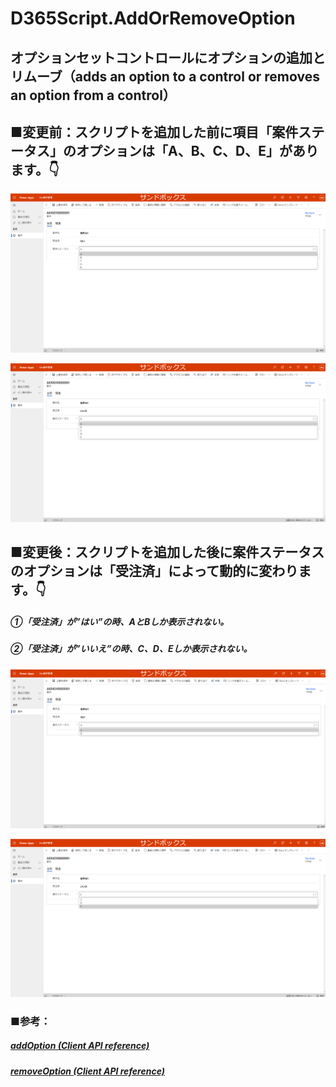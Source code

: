 # D365Script.AddOrRemoveOption
## オプションセットコントロールにオプションの追加とリムーブ（adds an option to a control or removes an option from a control）
## ■変更前：スクリプトを追加した前に項目「案件ステータス」のオプションは「A、B、C、D、E」があります。👇
![スクリプト追加前：受注済がはい](WebSite/image/image1.png "スクリプト追加前：受注済がはい")

![スクリプト追加前：受注済がいいえ](WebSite/image/image2.png "スクリプト追加前：受注済がいいえ")

## ■変更後：スクリプトを追加した後に案件ステータスのオプションは「受注済」によって動的に変わります。👇
##### ①「受注済」が”はい”の時、AとBしか表示されない。
##### ②「受注済」が”いいえ”の時、C、D、Eしか表示されない。

![スクリプト追加後：受注済がはい](WebSite/image/image3.png "スクリプト追加後：受注済がはい")

![スクリプト追加後：受注済がいいえ](WebSite/image/image4.png "スクリプト追加前：受注済がいいえ")

### ■参考：
##### [addOption (Client API reference)](https://docs.microsoft.com/en-us/powerapps/developer/model-driven-apps/clientapi/reference/controls/addoption)
##### [removeOption (Client API reference)](https://docs.microsoft.com/en-us/powerapps/developer/model-driven-apps/clientapi/reference/controls/removeoption)


